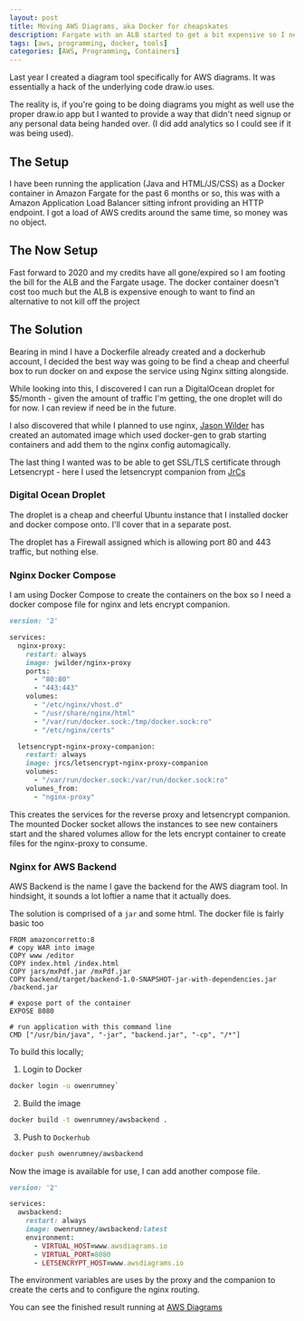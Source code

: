 ```yaml
---
layout: post
title: Moving AWS Diagrams, aka Docker for cheapskates
description: Fargate with an ALB started to get a bit expensive so I needed to find a new way to host my aws diagram tool.
tags: [aws, programming, docker, tools]
categories: [AWS, Programming, Containers]
---
```


Last year I created a diagram tool specifically for AWS diagrams. It was essentially a hack of the underlying code draw.io uses.

The reality is, if you're going to be doing diagrams you might as well use the proper draw.io app but I wanted to provide a way that didn't need signup or any personal data being handed over. (I did add analytics so I could see if it was being used).

## The Setup

I have been running the application (Java and HTML/JS/CSS) as a Docker container in Amazon Fargate for the past 6 months or so, this was with a Amazon Application Load Balancer sitting infront providing an HTTP endpoint. I got a load of AWS credits around the same time, so money was no object.

## The Now Setup

Fast forward to 2020 and my credits have all gone/expired so I am footing the bill for the ALB and the Fargate usage. The docker container doesn't cost too much but the ALB is expensive enough to want to find an alternative to not kill off the project

## The Solution

Bearing in mind I have a Dockerfile already created and a dockerhub account, I decided the best way was going to be find a cheap and cheerful box to run docker on and expose the service using Nginx sitting alongside.

While looking into this, I discovered I can run a DigitalOcean droplet for \$5/month - given the amount of traffic I'm getting, the one droplet will do for now. I can review if need be in the future.

I also discovered that while I planned to use nginx, [Jason Wilder](https://github.com/jwilder/nginx-proxy) has created an automated image which used docker-gen to grab starting containers and add them to the nginx config automagically.

The last thing I wanted was to be able to get SSL/TLS certificate through Letsencrypt - here I used the letsencrypt companion from [JrCs](https://github.com/JrCs/docker-letsencrypt-nginx-proxy-companion)

### Digital Ocean Droplet

The droplet is a cheap and cheerful Ubuntu instance that I installed docker and docker compose onto. I'll cover that in a separate post.

The droplet has a Firewall assigned which is allowing port 80 and 443 traffic, but nothing else.

### Nginx Docker Compose

I am using Docker Compose to create the containers on the box so I need a docker compose file for nginx and lets encrypt companion.

```ruby
version: '2'

services:
  nginx-proxy:
    restart: always
    image: jwilder/nginx-proxy
    ports:
      - "80:80"
      - "443:443"
    volumes:
      - "/etc/nginx/vhost.d"
      - "/usr/share/nginx/html"
      - "/var/run/docker.sock:/tmp/docker.sock:ro"
      - "/etc/nginx/certs"

  letsencrypt-nginx-proxy-companion:
    restart: always
    image: jrcs/letsencrypt-nginx-proxy-companion
    volumes:
      - "/var/run/docker.sock:/var/run/docker.sock:ro"
    volumes_from:
      - "nginx-proxy"
```

This creates the services for the reverse proxy and letsencrypt companion. The mounted Docker socket allows the instances to see new containers start and the shared volumes allow for the lets encrypt container to create files for the nginx-proxy to consume.

### Nginx for AWS Backend

AWS Backend is the name I gave the backend for the AWS diagram tool. In hindsight, it sounds a lot loftier a name that it actually does.

The solution is comprised of a `jar` and some html. The docker file is fairly basic too

```docker
FROM amazoncorretto:8
# copy WAR into image
COPY www /editor
COPY index.html /index.html
COPY jars/mxPdf.jar /mxPdf.jar
COPY backend/target/backend-1.0-SNAPSHOT-jar-with-dependencies.jar /backend.jar

# expose port of the container
EXPOSE 8080

# run application with this command line
CMD ["/usr/bin/java", "-jar", "backend.jar", "-cp", "/*"]
```

To build this locally;

1. Login to Docker

```bash
docker login -u owenrumney`
```

2. Build the image

```bash
docker build -t owenrumney/awsbackend .
```

3. Push to `Dockerhub`

```bash
docker push owenrumney/awsbackend
```

Now the image is available for use, I can add another compose file.

```ruby
version: '2'

services:
  awsbackend:
    restart: always
    image: owenrumney/awsbackend:latest
    environment:
      - VIRTUAL_HOST=www.awsdiagrams.io
      - VIRTUAL_PORT=8080
      - LETSENCRYPT_HOST=www.awsdiagrams.io
```

The environment variables are uses by the proxy and the companion to create the certs and to configure the nginx routing.

You can see the finished result running at [AWS Diagrams](https://www.awsdiagrams.io/editor)
